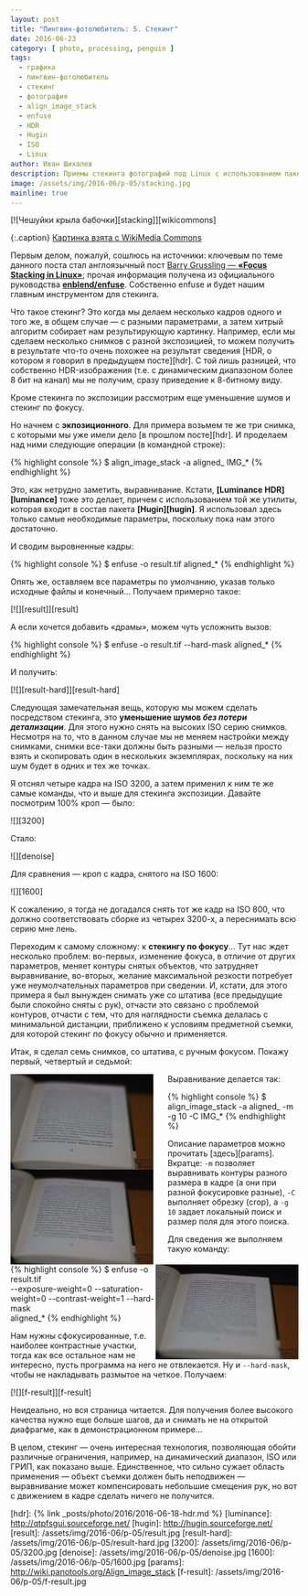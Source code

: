```yaml
---
layout: post
title: "Пингвин-фотолюбитель: 5. Стекинг"
date: 2016-06-23
category: [ photo, processing, penguin ]
tags:
  - графика
  - пингвин-фотолюбитель
  - стекинг
  - фотография
  - align_image_stack
  - enfuse
  - HDR
  - Hugin
  - ISO
  - Linux
author: Иван Шихалев
description: Приемы стекинга фотографий под Linux с использованием пакета enfuse
image: /assets/img/2016-06/p-05/stacking.jpg
mainline: true
---
```

<div class="right-box">
[![Чешуйки крыла бабочки][stacking]][wikicommons]

{:.caption}
[Картинка взята с WikiMedia Commons][wikicommons]
</div>

Первым делом, пожалуй, сошлюсь на источники: ключевым по теме данного поста стал англоязычный пост
[Barry Gruss&shy;ling — **«Focus Stacking in Linux»**][barry]; прочая информация получена из официального
руководства **[enblend/enfuse][enblend]**. Соб&shy;с&shy;т&shy;вен&shy;но enfuse и будет нашим главным
инструментом для стекинга.

Что такое стекинг? Это когда мы делаем несколько кадров одного и того же, в общем случае — с разными
параметрами, а затем хитрый алгоритм собирает нам результирующую картинку. Например, если мы сделаем
несколько снимков с разной экспозицией, то можем получить в результате что-то очень похожее на результат
сведения [HDR, о котором я говорил в предыдущем посте][hdr]. С той лишь разницей, что собственно
HDR-изображения (т.е. с динамическим диапазоном более 8 бит на канал) мы не получим, сразу приведение
к 8-битному виду.

Кроме стекинга по экспозиции рассмотрим еще уменьшение шумов и стекинг по фокусу.

<!--more-->

Но начнем с **экпозиционного**. Для примера возьмем те же три снимка, с которыми мы уже имели дело
[в прошлом посте][hdr]. И проделаем над ними следующие операции (в командной строке):

{% highlight console %}
$ align_image_stack -a aligned_ IMG_*
{% endhighlight %}

Это, как нетрудно заметить, выравнивание. Кстати, **[Luminance HDR][luminance]** тоже это делает, причем
с использованием той же утилиты, которая входит в состав пакета **[Hugin][hugin]**. Я использовал здесь
только самые необходимые параметры, поскольку пока нам этого достаточно.

И сводим выровненные кадры:

{% highlight console %}
$ enfuse -o result.tif aligned_*
{% endhighlight %}

Опять же, оставляем все параметры по умолчанию, указав только исходные файлы и конечный... Получаем примерно такое:

<div class="center-box">
[![][result]][result]
</div>

А если хочется добавить «драмы», можем чуть усложнить вызов:

{% highlight console %}
$ enfuse -o result.tif --hard-mask aligned_*
{% endhighlight %}

И получить:

<div class="center-box">
[![][result-hard]][result-hard]
</div>

Следующая замечательная вещь, которую мы можем сделать посредством стекинга, это **уменьшение шумов
*без потери детализации***. Для этого нужно снять на высоких ISO серию снимков. Несмотря на то, что
в данном случае мы не меняем настройки между снимками, снимки все-таки должны быть разными — нельзя
просто взять и скопировать один в нескольких экземплярах, поскольку на них шум будет в одних и тех же точках.

Я отснял четыре кадра на ISO 3200, а затем применил к ним те же самые команды, что и выше для стекинга
экспозиции. Давайте посмотрим 100% кроп — было:

<div class="center-box" style="width: 640px;">
![][3200]
</div>

Стало:

<div class="center-box" style="width: 640px;">
![][denoise]
</div>

Для сравнения — кроп с кадра, снятого на ISO 1600:

<div class="center-box" style="width: 640px;">
![][1600]
</div>

К сожалению, я тогда не догадался снять тот же кадр на ISO 800, что должно соответствовать сборке
из четырех 3200-х, а переснимать всю серию мне лень.

Переходим к самому сложному: к **стекингу по фокусу**... Тут нас ждет несколько проблем: во-первых, изменение фокуса,
в отличие от других параметров, меняет контуры снятых объектов, что затрудняет выравнивание, во-вторых, желание
максимальной резкости потребует уже неумолчательных параметров при сведении. И, кстати, для этого примера я был
вынужден снимать уже со штатива (все предыдущие были спокойно сняты с рук), отчасти это связано с проблемой контуров,
отчасти с тем, что для наглядности съемка делалась с минимальной дистанции, приближено к условиям предметной съемки,
для которой стекинг по фокусу обычно и применяется.

Итак, я сделал семь снимков, со штатива, с ручным фокусом. Покажу первый, четвертый и седьмой:

<div class="center-box">
<a href="/assets/img/2016-06/p-05/f1.jpg"><img src="/assets/img/2016-06/p-05/f1.jpg" style="width: 250px; margin-right: 25px; float: left;"></a>
<a href="/assets/img/2016-06/p-05/f2.jpg"><img src="/assets/img/2016-06/p-05/f2.jpg" style="width: 250px; margin-right: 25px; float: left;"></a>
<a href="/assets/img/2016-06/p-05/f3.jpg"><img src="/assets/img/2016-06/p-05/f3.jpg" style="width: 250px; float: right"></a>
</div>

Выравнивание делается так:

{% highlight console %}
$ align_image_stack -a aligned_ -m -g 10 -C IMG_*
{% endhighlight %}

Описание параметров можно прочитать [здесь][params]. Вкратце: `-m` позволяет выравнивать контуры разного размера
в кадре (а они при разной фокусировке разные), `-C` выполняет обрезку (crop), а `-g 10` задает локальный поиск
и размер поля для этого поиска.

Для сведения же выполняем такую команду:

{% highlight console %}
$ enfuse -o result.tif \
    --exposure-weight=0 --saturation-weight=0 --contrast-weight=1 --hard-mask \
    aligned_*
{% endhighlight %}

Нам нужны сфокусированные, т.е. наиболее контрастные участки, тогда как все остальное нам не интересно,
пусть программа на него не отвлекается. Ну и `--hard-mask`, чтобы не накладывать размытое на четкое. Получаем:

<div class="center-box">
[![][f-result]][f-result]
</div>

Неидеально, но вся страница читается. Для получения более высокого качества нужно еще больше шагов, да и снимать
не на открытой диафрагме, как в демонстрационном примере...

В целом, стекинг — очень интересная технология, позволяющая обойти различные ограничения, например, на динамический
диапазон, ISO или ГРИП, как показано выше. Единственное, что сильно сужает область применения — объект съемки должен
быть неподвижен — выравнивание может компенсировать небольшие смещения рук, но вот с движением в кадре сделать
ничего не получится.


[stacking]: /assets/img/2016-06/p-05/stacking.jpg
[wikicommons]: https://commons.wikimedia.org/wiki/File:%D0%A7%D0%B5%D1%88%D1%83%D0%B9%D0%BA%D0%B8_%D0%BA%D1%80%D1%8B%D0%BB%D0%B0_%D0%B1%D0%B0%D0%B1%D0%BE%D1%87%D0%BA%D0%B8.jpg
[barry]: http://www.barrygrussling.com/?p=127
[enblend]: http://enblend.sourceforge.net/
[hdr]: {% link _posts/photo/2016/2016-06-18-hdr.md %}
[luminance]: http://qtpfsgui.sourceforge.net/
[hugin]: http://hugin.sourceforge.net/
[result]: /assets/img/2016-06/p-05/result.jpg
[result-hard]: /assets/img/2016-06/p-05/result-hard.jpg
[3200]: /assets/img/2016-06/p-05/3200.jpg
[denoise]: /assets/img/2016-06/p-05/denoise.jpg
[1600]: /assets/img/2016-06/p-05/1600.jpg
[params]: http://wiki.panotools.org/Align_image_stack
[f-result]: /assets/img/2016-06/p-05/f-result.jpg
